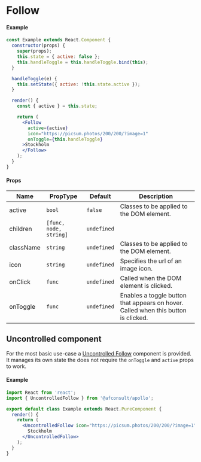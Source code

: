 # Follow

#### Example
```jsx
const Example extends React.Component {
  constructor(props) {
    super(props);
    this.state = { active: false };
    this.handleToggle = this.handleToggle.bind(this);
  }

  handleToggle(e) {
    this.setState({ active: !this.state.active });
  }

  render() {
    const { active } = this.state;

    return (
      <Follow
        active={active}
        icon="https://picsum.photos/200/200/?image=1"
        onToggle={this.handleToggle}
      >Stockholm
      </Follow>
    );
  }
}
```

#### Props
| Name      | PropType | Default      | Description |
|-----------|----------|--------------|-------------|
| active    | `bool`   | `false`      | Classes to be applied to the DOM element. |
| children  | `[func, node, string]`  | `undefined` | |
| className | `string` | `undefined`  | Classes to be applied to the DOM element. |
| icon      | `string` | `undefined`  | Specifies the url of an image icon. |
| onClick   | `func`   | `undefined`  | Called when the DOM element is clicked. | 
| onToggle  | `func`   | `undefined`  | Enables a toggle button that appears on hover. Called when this button is clicked. | 


## Uncontrolled component

For the most basic use-case a [Uncontrolled Follow](../UncontrolledFollow) component is provided. It manages its own state the does not require the `onToggle` and `active` props to work. 

#### Example
``` jsx
import React from 'react';
import { UncontrolledFollow } from '@afconsult/apollo';

export default class Example extends React.PureComponent {
  render() {
    return (
      <UncontrolledFollow icon="https://picsum.photos/200/200/?image=1">
        Stockholm
      </UncontrolledFollow>
    );
  }
}
```


